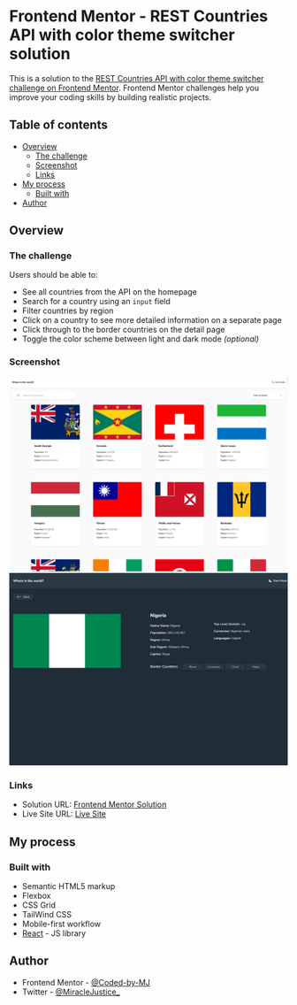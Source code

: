 # Frontend Mentor - REST Countries API with color theme switcher solution

This is a solution to the [REST Countries API with color theme switcher challenge on Frontend Mentor](https://www.frontendmentor.io/challenges/rest-countries-api-with-color-theme-switcher-5cacc469fec04111f7b848ca). Frontend Mentor challenges help you improve your coding skills by building realistic projects.

## Table of contents

- [Overview](#overview)
  - [The challenge](#the-challenge)
  - [Screenshot](#screenshot)
  - [Links](#links)
- [My process](#my-process)
  - [Built with](#built-with)
- [Author](#author)

## Overview

### The challenge

Users should be able to:

- See all countries from the API on the homepage
- Search for a country using an `input` field
- Filter countries by region
- Click on a country to see more detailed information on a separate page
- Click through to the border countries on the detail page
- Toggle the color scheme between light and dark mode *(optional)*

### Screenshot

![All Countries](./src/assets/allCount.png)
![Single Country](./src/assets/singleCountry.png)

### Links

- Solution URL: [Frontend Mentor Solution](https://www.frontendmentor.io/solutions/rest-countries-api-with-color-theme-switcher-using-react-and-redux-ITlHF9XOif)
- Live Site URL: [Live Site](https://front-end-mentor-challenge17.vercel.app/)

## My process

### Built with

- Semantic HTML5 markup
- Flexbox
- CSS Grid
- TailWind CSS
- Mobile-first workflow
- [React](https://reactjs.org/) - JS library

## Author

- Frontend Mentor - [@Coded-by-MJ](https://www.frontendmentor.io/profile/Coded-by-MJ)
- Twitter - [@MiracleJustice_](https://twitter.com/miraclejustice_)
